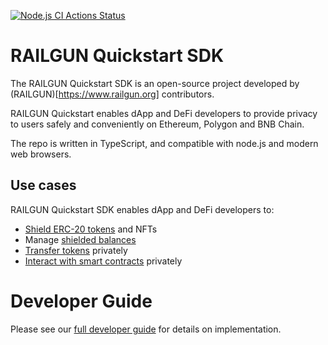 [![Node.js CI Actions Status](https://github.com/Railgun-Community/quickstart/actions/workflows/node.js.yml/badge.svg?branch=main)](https://github.com/Railgun-Community/quickstart/actions)

# RAILGUN Quickstart SDK

The RAILGUN Quickstart SDK is an open-source project developed by (RAILGUN)[https://www.railgun.org] contributors.

RAILGUN Quickstart enables dApp and DeFi developers to provide privacy to users safely and conveniently on Ethereum, Polygon and BNB Chain.

The repo is written in TypeScript, and compatible with node.js and modern web browsers.

## Use cases

RAILGUN Quickstart SDK enables dApp and DeFi developers to:

* [Shield ERC-20 tokens](https://railgun-privacy.gitbook.io/developer-guide/quickstart/transactions/shielding/) and NFTs
* Manage [shielded balances](https://railgun-privacy.gitbook.io/developer-guide/quickstart/shielded-balances/)
* [Transfer tokens](https://railgun-privacy.gitbook.io/developer-guide/quickstart/transactions/private-transfers) privately
* [Interact with smart contracts](https://railgun-privacy.gitbook.io/developer-guide/quickstart/transactions/cross-contract-calls) privately

# Developer Guide

Please see our [full developer guide](https://railgun-privacy.gitbook.io/developer-guide/quickstart) for details on implementation.
